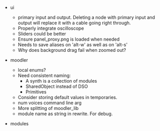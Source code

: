 * ui
    * primary input and output. Deleting a node with primary input and output
      will replace it with a cable going right through.
    * Properly integrate oscilloscope
    * Sliders could be better
    * Ensure panel_proxy.png is loaded when needed
    * Needs to save aliases on 'alt-w' as well as on 'alt-s'
    * Why does background drag fail when zoomed out?

* moodler
    * local enums?
    * Need consistent naming:
        + A synth is a collection of modules
        + SharedObject instead of DSO
        + Primitives
    * Consider storing default values in temporaries.
    * num voices command line arg
    * More splitting of moodler_lib
    * module name as string in rewrite. For debug.

* modules
